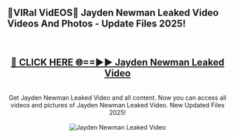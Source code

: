 <h2>🔴VIRal VidEOS🔴 Jayden Newman Leaked Video Videos And Photos - Update Files 2025!</h2>
<br>
<div align="center">
<h2><a href="https://virallinks.top/odZfE0" rel="nofollow">🔴 CLICK HERE 🌐==►► Jayden Newman Leaked Video</a></h2>
<br>
Get Jayden Newman Leaked Video and all content. Now you can access all videos and pictures of Jayden Newman Leaked Video. New Updated Files 2025!
<br>
<br>
<a href="https://virallinks.top/odZfE0" rel="nofollow" data-target="animated-image.originalLink"><img src="https://i.imgur.com/dJHk4Zq.gif)" alt="Jayden Newman Leaked Video" style="max-width: 100%; display: inline-block;" data-target="animated-image.originalImage"></a>
</div>
<br>
